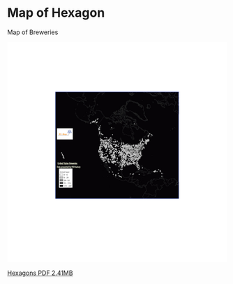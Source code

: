 # Map of Hexagon
Map of Breweries

![alt description of hexagons](hexagons.jpg)

[Hexagons PDF 2.41MB](hexagons.pdf)